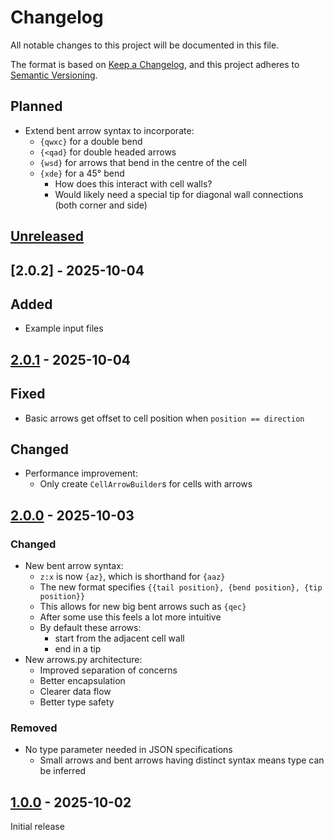 # Changelog

All notable changes to this project will be documented in this file.

The format is based on [Keep a Changelog](https://keepachangelog.com/en/1.1.0/),
and this project adheres to [Semantic Versioning](https://semver.org/spec/v2.0.0.html).

## Planned

- Extend bent arrow syntax to incorporate:
  - `{qwxc}` for a double bend
  - `{<qad}` for double headed arrows
  - `{wsd}` for arrows that bend in the centre of the cell
  - `{xde}` for a 45° bend
    - How does this interact with cell walls?
    - Would likely need a special tip for diagonal wall connections (both corner and side)

## [Unreleased]

## [2.0.2] - 2025-10-04

## Added

- Example input files

## [2.0.1] - 2025-10-04

## Fixed

- Basic arrows get offset to cell position when `position == direction`

## Changed

- Performance improvement:
  - Only create `CellArrowBuilder`s for cells with arrows

## [2.0.0] - 2025-10-03

### Changed

- New bent arrow syntax:
  - `z:x` is now `{az}`, which is shorthand for `{aaz}`
  - The new format specifies `{{tail position}, {bend position}, {tip position}}`
  - This allows for new big bent arrows such as `{qec}`
  - After some use this feels a lot more intuitive
  - By default these arrows:
    - start from the adjacent cell wall
    - end in a tip
- New arrows.py architecture:
  - Improved separation of concerns
  - Better encapsulation
  - Clearer data flow
  - Better type safety

### Removed

- No type parameter needed in JSON specifications
  - Small arrows and bent arrows having distinct syntax means type can be inferred

## [1.0.0] - 2025-10-02

Initial release

[unreleased]: https://github.com/rich-27/sudoku-maker-arrow-generator/compare/v2.0.1...HEAD
[2.0.1]: https://github.com/rich-27/sudoku-maker-arrow-generator/compare/v2.0.0...v2.0.1
[2.0.0]: https://github.com/rich-27/sudoku-maker-arrow-generator/compare/v1.0.0...v2.0.0
[1.0.0]: https://github.com/rich-27/sudoku-maker-arrow-generator/releases/tag/v1.0.0